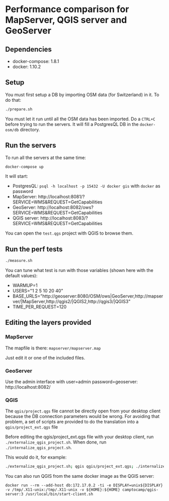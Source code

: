 # Performance comparison for MapServer, QGIS server and GeoServer

## Dependencies

* docker-compose: 1.8.1
* docker: 1.10.2

## Setup

You must first setup a DB by importing OSM data (for Switzerland) in it.
To do that:

```bash
./prepare.sh
```

You must let it run until all the OSM data has been imported. Do a `CTRL+C` before
trying to run the servers. It will fill a
PostgresQL DB in the `docker-osm/db` directory.


## Run the servers

To run all the servers at the same time:

```bash
docker-compose up
```

It will start:

* PostgresQL: `psql -h localhost -p 15432 -U docker gis` with `docker` as password
* MapServer: http://localhost:8081/?SERVICE=WMS&REQUEST=GetCapabilities
* GeoServer: http://localhost:8082/ows?SERVICE=WMS&REQUEST=GetCapabilities
* QGIS server: http://localhost:8083/?SERVICE=WMS&REQUEST=GetCapabilities

You can open the `test.qgs` project with QGIS to browse them.


## Run the perf tests

```bash
./measure.sh
```

You can tune what test is run with those variables (shown here with the default values):

* WARMUP=1
* USERS="1 2 5 10 20 40"
* BASE_URLS="http://geoserver:8080/OSM/ows|GeoServer,http://mapserver/|MapServer,http://qgis2/|QGIS2,http://qgis3/|QGIS3"
* TIME_PER_REQUEST=120


## Editing the layers provided

### MapServer

The mapfile is there: `mapserver/mapserver.map`

Just edit it or one of the included files.


### GeoServer

Use the admin interface with user=admin password=geoserver: http://localhost:8082/


### QGIS

The `qgis/project.qgs` file cannot be directly open from your desktop client
because the DB connection parameters would be wrong. For avoiding that problem,
a set of scripts are provided to do the translation into a `qgis/project_ext.qgs`
file

Before editing the qgis/project_ext.qgs file with your desktop client, run
`./externalize_qgis_project.sh`. When done, run `./internalize_qgis_project.sh`.

This would do it, for example:

```bash
./externalize_qgis_project.sh; qgis qgis/project_ext.qgs; ./internalize_qgis_project.sh
```

You can also run QGIS from the same docker image as the QGIS server:

```
docker run --rm --add-host db:172.17.0.2 -ti -e DISPLAY=unix${DISPLAY} -v /tmp/.X11-unix:/tmp/.X11-unix -v ${HOME}:${HOME} camptocamp/qgis-server:3 /usr/local/bin/start-client.sh
```
